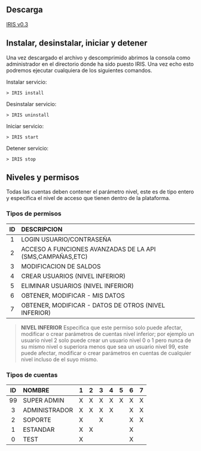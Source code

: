 Descarga
--------------------
[IRIS v0.3](https://github.com/daviidmart/IRIS/raw/master/PRODUCTION/0.3.zip)

Instalar, desinstalar, iniciar y detener
--------------------
Una vez descargado el archivo y descomprimido abrimos la consola como administrador en el directorio donde ha sido puesto IRIS. Una vez echo esto podremos ejecutar cualquiera de los siguientes comandos.

Instalar servicio:
````
> IRIS install
````
Desinstalar servicio:
````
> IRIS uninstall
````
Iniciar servicio:
````
> IRIS start
````
Detener servicio:
````
> IRIS stop
````

Niveles y permisos
--------------------

Todas las cuentas deben contener el parámetro nivel, este es de tipo entero 
y especifica el nivel de acceso que tienen dentro de la plataforma.


### Tipos de permisos

| ID|             DESCRIPCION                                    |
|:-:| :--------------------------------------------------------- |
| 1 | LOGIN USUARIO/CONTRASEÑA   	                     	         |
| 2 | ACCESO A FUNCIONES AVANZADAS DE LA API (SMS,CAMPAÑAS,ETC)  |
| 3 | MODIFICACION DE SALDOS		                     	           |
| 4 | CREAR USUARIOS (NIVEL INFERIOR)                       	   |
| 5 | ELIMINAR USUARIOS (NIVEL INFERIOR)                    	   |
| 6 | OBTENER, MODIFICAR - MIS DATOS                        	   |
| 7 | OBTENER, MODIFICAR - DATOS DE OTROS (NIVEL INFERIOR)  	   |

> **NIVEL INFERIOR** Especifica que este permiso solo puede afectar, modificar o crear parámetros de cuentas nivel inferior; por ejemplo un usuario nivel 2 solo puede  crear un usuario nivel 0 o 1 pero nunca de su mismo nivel o superiora menos que sea un usuario nivel 99, este puede afectar, modificar o crear parámetros en cuentas de cualquier nivel incluso de el suyo mismo.

### Tipos de cuentas

| ID |       NOMBRE    | 1 | 2 | 3 | 4 | 5 | 6 | 7 |
|:--:|:----------------|:-:|:-:|:-:|:-:|:-:|:-:|:-:|
| 99 | SUPER ADMIN     | X | X | X | X | X | X | X |
| 3  | ADMINISTRADOR   | X | X | X | X |   | X | X |
| 2  | SOPORTE         | X |   | X |   |   | X | X |
| 1  | ESTANDAR        | X | X |   |   |   | X |   |
| 0  | TEST            | X |   |   |   |   | X |   |
